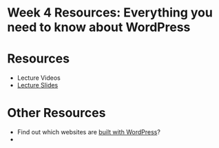 # Week 4 Resources: Everything you need to know about WordPress  



# Resources 
- Lecture Videos
- [Lecture Slides]()

# Other Resources
* Find out which websites are [built with WordPress](https://www.isitwp.com/)?
* 

